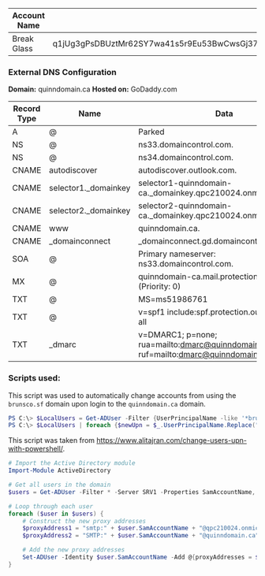 
| Account Name | Password                                                                                                                         |
| ------------ | -------------------------------------------------------------------------------------------------------------------------------- |
| Break Glass  | q1jUg3gPsDBUztMr62SY7wa41s5r9Eu53BwCwsGj37kKBmXLE22lVah4N8Ne5ge9U5XxkJArfM7hIpaiqC2CHmfa6x4cNye4B4y2qU046C9ZiqLj99J6z0R895u1lyQ8 |
### External DNS Configuration
**Domain:** quinndomain.ca
**Hosted on:** GoDaddy.com

| Record Type | Name                 | Data                                                                                     | TTL  |
| ----------- | -------------------- | ---------------------------------------------------------------------------------------- | ---- |
| A           | @                    | Parked                                                                                   | 600  |
| NS          | @                    | ns33.domaincontrol.com.                                                                  | 3600 |
| NS          | @                    | ns34.domaincontrol.com.                                                                  | 3600 |
| CNAME       | autodiscover         | autodiscover.outlook.com.                                                                | 3600 |
| CNAME       | selector1._domainkey | selector1-quinndomain-ca._domainkey.qpc210024.onmicrosoft.com.\|                         | 3600 |
| CNAME       | selector2._domainkey | selector2-quinndomain-ca._domainkey.qpc210024.onmicrosoft.com.                           | 3600 |
| CNAME       | www                  | quinndomain.ca.                                                                          | 3600 |
| CNAME       | _domainconnect       | _domainconnect.gd.domaincontrol.com.                                                     | 3600 |
| SOA         | @                    | Primary nameserver: ns33.domaincontrol.com.                                              | 3600 |
| MX          | @                    | quinndomain-ca.mail.protection.outlook.com. (Priority: 0)                                | 3600 |
| TXT         | @                    | MS=ms51986761                                                                            | 3600 |
| TXT         | @                    | v=spf1 include:spf.protection.outlook.com -all                                           | 3600 |
| TXT         | _dmarc               | v=DMARC1; p=none; rua=mailto:dmarc@quinndomain.ca; ruf=mailto:dmarc@quinndomain.ca; fo=1 | 3600 |
### Scripts used:
This script was used to automatically change accounts from using the `brunsco.sf` domain upon login to the `quinndomain.ca` domain.
```UPN-Update.ps1
PS C:\> $LocalUsers = Get-ADUser -Filter {UserPrincipalName -like '*brunsco.sf'} -Properties UserPrincipalName -ResultSetSize $null
PS C:\> $LocalUsers | foreach {$newUpn = $_.UserPrincipalName.Replace("brunsco.sf","quinndomain.ca"); $_ | Set-ADUser -UserPrincipalName $newUpn}
```
This script was taken from https://www.alitajran.com/change-users-upn-with-powershell/.

```Proxy-Address.ps1
# Import the Active Directory module
Import-Module ActiveDirectory

# Get all users in the domain
$users = Get-ADUser -Filter * -Server SRV1 -Properties SamAccountName, proxyAddresses

# Loop through each user
foreach ($user in $users) {
    # Construct the new proxy addresses
    $proxyAddress1 = "smtp:" + $user.SamAccountName + "@qpc210024.onmicrosoft.com"
    $proxyAddress2 = "SMTP:" + $user.SamAccountName + "@quinndomain.ca"

    # Add the new proxy addresses
    Set-ADUser -Identity $user.SamAccountName -Add @{proxyAddresses = $proxyAddress1, $proxyAddress2}
}
```

